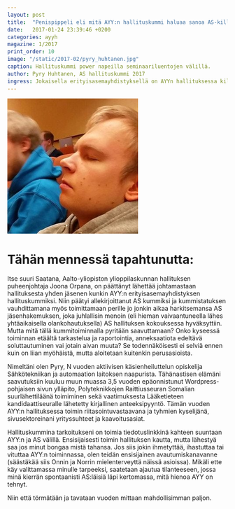 ```yaml
---
layout: post
title:  "Penispippeli eli mitä AYY:n hallituskummi haluaa sanoa AS-killalle"
date:   2017-01-24 23:39:46 +0200
categories: ayyh
magazine: 1/2017
print_order: 10
image: "/static/2017-02/pyry_huhtanen.jpg"
caption: Hallituskummi power napeilla seminaariluentojen välillä.
author: Pyry Huhtanen, AS hallituskummi 2017
ingress: Jokaisella erityisasemayhdistyksellä on AYYn hallituksessa kiltakummi. Meillä on Pyry Huhtanen
---
```


![Pyry Huhtanen](/static/2017-02/pyry_huhtanen.jpg)

# Tähän mennessä tapahtunutta:
Itse suuri Saatana, Aalto-yliopiston ylioppilaskunnan hallituksen puheenjohtaja Joona Orpana, on päättänyt lähettää johtamastaan hallituksesta yhden jäsenen kunkin AYY:n erityisasemayhdistyksen hallituskummiksi. Niin päätyi allekirjoittanut AS kummiksi ja kummistatuksen vauhdittamana myös toimittamaan perille jo jonkin aikaa harkitsemansa AS jäsenhakemuksen, joka juhlallisin menoin (eli hieman vaivaantuneella lähes yhtäaikaisella olankohautuksella) AS hallituksen kokouksessa hyväksyttiin. Mutta mitä tällä kummitoiminnalla pyritään saavuttamaan? Onko kyseessä toiminnan etäältä tarkastelua ja raportointia, anneksaatiota edeltävä soluttautuminen vai jotain aivan muuta? Se todennäköisesti ei selviä ennen kuin on liian myöhäistä, mutta aloitetaan kuitenkin perusasioista.

Nimeltäni olen Pyry, N vuoden aktiivisen käsienheiluttelun opiskelija Sähkötekniikan ja automaation laitoksen naapurista. Tähänastisen elämäni saavutuksiin kuuluu muun muassa 3,5 vuoden epäonnistunut Wordpress-pohjaisen sivun ylläpito, Polyteknikkojen Raittiusseuran Somalian suurlähettiläänä toimiminen sekä vaatimuksesta Lääketieteen kandidaattiseuralle lähetetty kirjallinen anteeksipyyntö. Tämän vuoden AYY:n hallituksessa toimin riitasointuvastaavana ja tyhmien kyselijänä, sivusektoreinani yrityssuhteet ja kaavoitusasiat.

Hallituskummina tarkoitukseni on toimia tiedotuslinkkinä kahteen suuntaan AYY:n ja AS välillä. Ensisijaisesti toimin hallituksen kautta, mutta lähestyä saa jos minut bongaa mistä tahansa. Jos siis jokin ihmetyttää, ihastuttaa tai vituttaa AYY:n toiminnassa, olen teidän ensisijainen avautumiskanavanne (säästäkää siis Onnin ja Norrin mielenterveyttä näissä asioissa). Mikäli ette käy valittamassa minulle tarpeeksi, saatetaan ajautua tilanteeseen, jossa minä kierrän spontaanisti AS:läisiä läpi kertomassa, mitä hienoa AYY on tehnyt.

Niin että törmätään ja tavataan vuoden mittaan mahdollisimman paljon.
